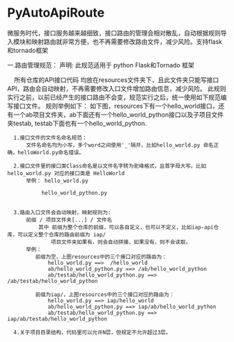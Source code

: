 # PyAutoApiRoute
微服务时代，接口服务越来越细致，接口路由的管理会相对散乱，自动根据规则导入模块和映射路由就非常方便，也不再需要修改路由文件，减少风险。支持flask和tornado框架


一.路由管理规范：
     声明:
        此规范适用于 python Flask和Tornado 框架

     所有仓库的API接口代码 均放在resources文件夹下，且此文件夹只能写接口API，路由会自动映射，不再需要修改入口文件增加路由信息，减少风险。
     此规则实行之前，以前已经产生的接口路由不会变，规范实行之后，统一使用如下规范编写接口文件。
规则举例如下：
        如下图，resources下有一个hello_world接口，还有一个ab项目文件夹，ab下面还有一个hello_world_python接口以及子项目文件夹testab, testab下面也有一个hello_world_python.
               
                                            
      
      1.接口文件的文件名命名规范：
          文件名命名均为小写，多个word之间使用'_'隔开，比如hello_world.py 命名正确，helloWorld.py命名错误。

      2.接口文件里的接口类Class命名是以文件名字转为驼峰格式，且首字母大写。比如hello_world.py 对应的接口类是 HelloWorld
          举例： hello_world.py
                  
               hello_world_python.py
                  

      3.路由入口文件会自动映射，映射规则为:
          前缀 / 项目文件夹[...] / 文件名
              其中 前缀为整个仓库的前缀，可以各自定义，也可以不定义，比如iap-api仓库，可以定义整个仓库的路由前缀为 iap/
                  项目文件夹如果有，则会自动拼接，如果没有，则不会读取。
          举例：
             前缀为空，上图resources中的三个接口对应的路由为：
                 hello_world.py ==>  /hello_world
                 ab/hello_world_python.py ==> /ab/hello_world_python
                 ab/testab/hello_world_python.py ==> /ab/testab/hello_world_python
 
             前缀为iap/，上图resources中的三个接口对应的路由为：
                 hello_world.py ==> iap/hello_world
                 ab/hello_world_python.py ==> iap/ab/hello_world_python
                 ab/testab/hello_world_python.py ==> iap/ab/testab/hello_world_python

      4.关于项目目录结构，代码里可以允许N层，但规定不允许超过3层。
     


